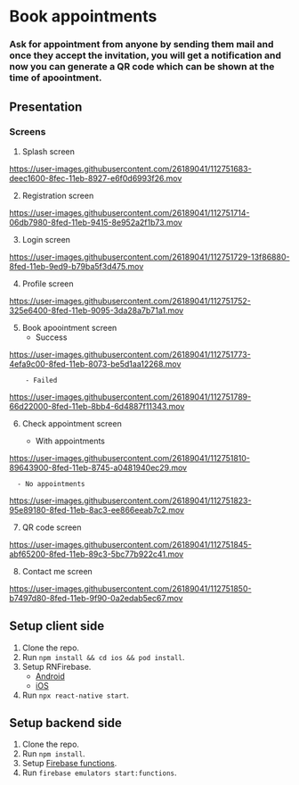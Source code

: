 # Book appointments

### Ask for appointment from anyone by sending them mail and once they accept the invitation, you will get a notification and now you can generate a QR code which can be shown at the time of apoointment.

## Presentation

### Screens

1.    Splash screen

https://user-images.githubusercontent.com/26189041/112751683-deec1600-8fec-11eb-8927-e6f0d6993f26.mov

2.    Registration screen


https://user-images.githubusercontent.com/26189041/112751714-06db7980-8fed-11eb-9415-8e952a2f1b73.mov

3.    Login screen


https://user-images.githubusercontent.com/26189041/112751729-13f86880-8fed-11eb-9ed9-b79ba5f3d475.mov

4.    Profile screen


https://user-images.githubusercontent.com/26189041/112751752-325e6400-8fed-11eb-9095-3da28a7b71a1.mov

5.    Book apoointment screen 
        - Success

https://user-images.githubusercontent.com/26189041/112751773-4efa9c00-8fed-11eb-8073-be5d1aa12268.mov

        - Failed


https://user-images.githubusercontent.com/26189041/112751789-66d22000-8fed-11eb-8bb4-6d4887f11343.mov


6.    Check appointment screen

      - With appointments


https://user-images.githubusercontent.com/26189041/112751810-89643900-8fed-11eb-8745-a0481940ec29.mov

      - No appointments


https://user-images.githubusercontent.com/26189041/112751823-95e89180-8fed-11eb-8ac3-ee866eeab7c2.mov


7.    QR code screen


https://user-images.githubusercontent.com/26189041/112751845-abf65200-8fed-11eb-89c3-5bc77b922c41.mov

8.    Contact me screen


https://user-images.githubusercontent.com/26189041/112751850-b7497d80-8fed-11eb-9f90-0a2edab5ec67.mov


## Setup client side

1.    Clone the repo.
2.    Run ````npm install && cd ios && pod install````.
3.    Setup RNFirebase.
      - [Android](https://rnfirebase.io/#2-android-setup)
      - [iOS](https://rnfirebase.io/#3-ios-setup)
4.    Run ````npx react-native start````.

## Setup backend side

1.    Clone the repo.
2.    Run ````npm install````.
3.    Setup [Firebase functions](https://firebase.google.com/docs/functions/get-started).
4.    Run ````firebase emulators start:functions````.
